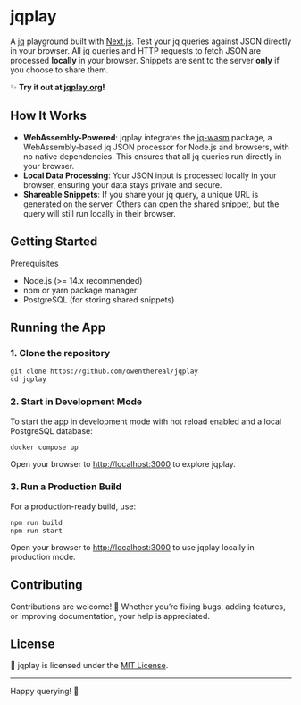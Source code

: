 # jqplay

A [jq](https://jqlang.github.io/jq) playground built with [Next.js](https://nextjs.org).
Test your jq queries against JSON directly in your browser. All jq queries and HTTP requests to fetch JSON are processed **locally** in your browser. Snippets are sent to the server **only** if you choose to share them.

✨ **Try it out at [jqplay.org](https://jqplay.org)!**

## How It Works

- **WebAssembly-Powered**: jqplay integrates the [jq-wasm](https://github.com/owenthereal/jq-wasm) package, a WebAssembly-based jq JSON processor for Node.js and browsers, with no native dependencies. This ensures that all jq queries run directly in your browser.
- **Local Data Processing**: Your JSON input is processed locally in your browser, ensuring your data stays private and secure.
- **Shareable Snippets**: If you share your jq query, a unique URL is generated on the server. Others can open the shared snippet, but the query will still run locally in their browser.

## Getting Started

Prerequisites

- Node.js (>= 14.x recommended)
- npm or yarn package manager
- PostgreSQL (for storing shared snippets)

## Running the App

### 1. Clone the repository

```console
git clone https://github.com/owenthereal/jqplay
cd jqplay
```

### 2. Start in Development Mode

To start the app in development mode with hot reload enabled and a local PostgreSQL database:

```console
docker compose up
```

Open your browser to <http://localhost:3000> to explore jqplay.

### 3. Run a Production Build

For a production-ready build, use:

```console
npm run build
npm run start
```

Open your browser to <http://localhost:3000> to use jqplay locally in production mode.

## Contributing

Contributions are welcome! 🎉 Whether you’re fixing bugs, adding features, or improving documentation, your help is appreciated.

## License

📜 jqplay is licensed under the [MIT License](LICENSE).

---

Happy querying! 🚀
